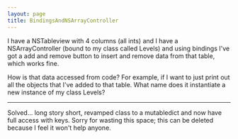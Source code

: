 ```yaml
---
layout: page
title: BindingsAndNSArrayController
---
```




I have a NSTableview with 4 columns (all ints) and I have a NSArrayController (bound to my class called Levels) and using bindings I've got a add and remove button to insert and remove data from that table, which works fine.  

How is that data accessed from code?  For example, if I want to just print out all the objects that I've added to that table.  What name does it instantiate a new instance of my class Levels?  

----

Solved...  long story short, revamped class to a mutabledict and now have full access with keys.  Sorry for wasting this space; this can be deleted because I feel it won't help anyone.

